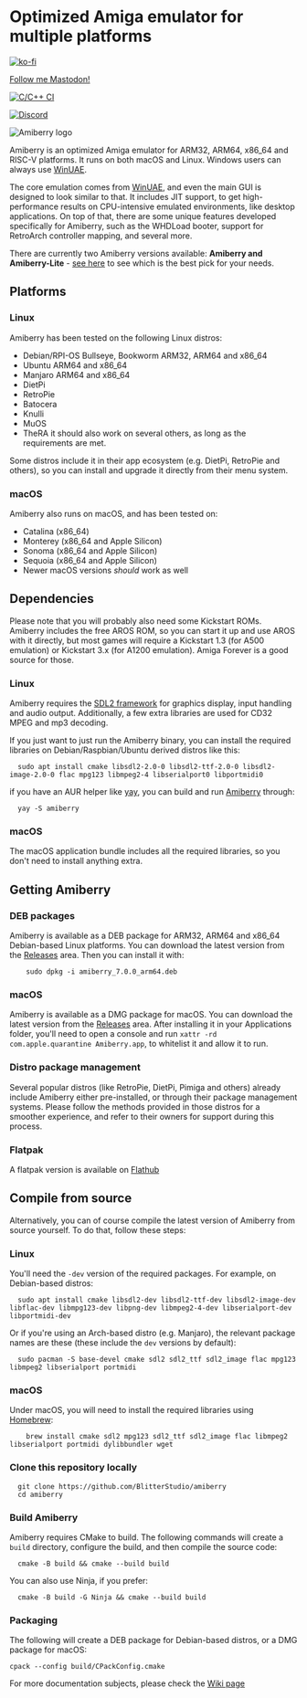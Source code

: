 # Optimized Amiga emulator for multiple platforms

[![ko-fi](https://ko-fi.com/img/githubbutton_sm.svg)](https://ko-fi.com/X8X4FHDY4)

<a rel="me" href="https://mastodon.social/@midwan">Follow me Mastodon!</a>

[![C/C++ CI](https://github.com/BlitterStudio/amiberry/actions/workflows/c-cpp.yml/badge.svg)](https://github.com/BlitterStudio/amiberry/actions/workflows/c-cpp.yml)

[![Discord](https://img.shields.io/badge/My-Discord-%235865F2.svg)](https://discord.gg/wWndKTGpGV)

![Amiberry logo](https://i2.wp.com/blitterstudio.com/wp-content/uploads/2020/01/Logo-v3-1.png?resize=768%2C543&ssl=1)

Amiberry is an optimized Amiga emulator for ARM32, ARM64, x86_64 and RISC-V platforms. It runs on both macOS and Linux. Windows users can always use [WinUAE](https://www.winuae.net).

The core emulation comes from [WinUAE](https://www.winuae.net), and even the main GUI is designed to look similar to that.
It includes JIT support, to get high-performance results on CPU-intensive emulated environments, like desktop applications. On top of that, there are some unique features developed specifically for Amiberry, such as the WHDLoad booter, support for RetroArch controller mapping, and several more.

There are currently two Amiberry versions available: **Amiberry and Amiberry-Lite** - [see here](https://github.com/BlitterStudio/amiberry/wiki/First-Installation) to see which is the best pick for your needs.

## Platforms

### Linux

Amiberry has been tested on the following Linux distros:

- Debian/RPI-OS Bullseye, Bookworm ARM32, ARM64 and x86_64
- Ubuntu ARM64 and x86_64
- Manjaro ARM64 and x86_64
- DietPi
- RetroPie
- Batocera
- Knulli
- MuOS
- TheRA
it should also work on several others, as long as the requirements are met.

Some distros include it in their app ecosystem (e.g. DietPi, RetroPie and others), so you can install and upgrade it directly from their menu system.

### macOS

Amiberry also runs on macOS, and has been tested on:

- Catalina (x86_64)
- Monterey (x86_64 and Apple Silicon)
- Sonoma (x86_64 and Apple Silicon)
- Sequoia (x86_64 and Apple Silicon)
- Newer macOS versions _should_ work as well

## Dependencies

Please note that you will probably also need some Kickstart ROMs. Amiberry includes the free AROS ROM, so you can start it up and use AROS with it directly, but most games will require a Kickstart 1.3 (for A500 emulation) or Kickstart 3.x (for A1200 emulation). Amiga Forever is a good source for those.

### Linux

Amiberry requires the [SDL2 framework](https://libsdl.org) for graphics display, input handling and audio output. Additionally, a few extra libraries are used for CD32 MPEG and mp3 decoding.

If you just want to just run the Amiberry binary, you can install the required libraries on Debian/Raspbian/Ubuntu derived distros like this:

      sudo apt install cmake libsdl2-2.0-0 libsdl2-ttf-2.0-0 libsdl2-image-2.0-0 flac mpg123 libmpeg2-4 libserialport0 libportmidi0

if you have an AUR helper like [yay](https://github.com/Jguer/yay), you can build and run [Amiberry](https://aur.archlinux.org/packages/amiberry) through:

      yay -S amiberry

### macOS

The macOS application bundle includes all the required libraries, so you don't need to install anything extra.

## Getting Amiberry

### DEB packages

Amiberry is available as a DEB package for ARM32, ARM64 and x86_64 Debian-based Linux platforms. You can download the latest version from the [Releases](https://github.com/BlitterStudio/amiberry/releases) area.
Then you can install it with:
    
        sudo dpkg -i amiberry_7.0.0_arm64.deb

### macOS

Amiberry is available as a DMG package for macOS. You can download the latest version from the [Releases](https://github.com/BlitterStudio/amiberry/releases) area.
After installing it in your Applications folder, you'll need to open a console and run `xattr -rd com.apple.quarantine Amiberry.app`, to whitelist it and allow it to run.

### Distro package management

Several popular distros (like RetroPie, DietPi, Pimiga and others) already include Amiberry either pre-installed, or through their package management systems. Please follow the methods provided in those distros for a smoother experience, and refer to their owners for support during this process.

### Flatpak

A flatpak version is available on [Flathub](https://flathub.org/apps/com.blitterstudio.amiberry)

## Compile from source

Alternatively, you can of course compile the latest version of Amiberry from source yourself. To do that, follow these steps:

### Linux

You'll need the `-dev` version of the required packages. For example, on Debian-based distros:

      sudo apt install cmake libsdl2-dev libsdl2-ttf-dev libsdl2-image-dev libflac-dev libmpg123-dev libpng-dev libmpeg2-4-dev libserialport-dev libportmidi-dev

Or if you're using an Arch-based distro (e.g. Manjaro), the relevant package names are these (these include the `dev` versions by default):

      sudo pacman -S base-devel cmake sdl2 sdl2_ttf sdl2_image flac mpg123 libmpeg2 libserialport portmidi

### macOS

Under macOS, you will need to install the required libraries using [Homebrew](https://docs.brew.sh/Installation):

        brew install cmake sdl2 mpg123 sdl2_ttf sdl2_image flac libmpeg2 libserialport portmidi dylibbundler wget

### Clone this repository locally

      git clone https://github.com/BlitterStudio/amiberry
      cd amiberry

### Build Amiberry

Amiberry requires CMake to build. The following commands will create a `build` directory, configure the build, and then compile the source code:

      cmake -B build && cmake --build build

You can also use Ninja, if you prefer:

      cmake -B build -G Ninja && cmake --build build

### Packaging

The following will create a DEB package for Debian-based distros, or a DMG package for macOS:

    cpack --config build/CPackConfig.cmake

For more documentation subjects, please check the [Wiki page](https://github.com/BlitterStudio/amiberry/wiki)
